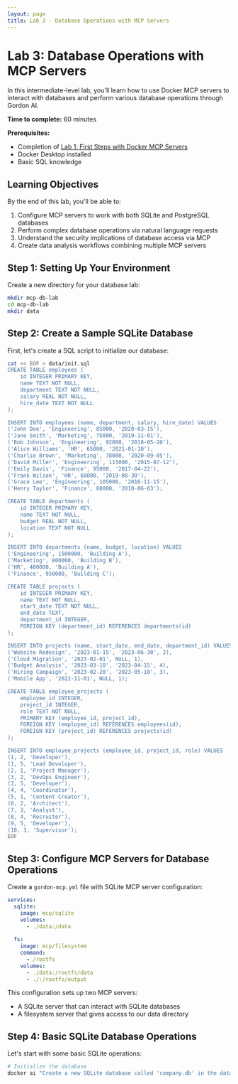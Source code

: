 ```yaml
---
layout: page
title: Lab 3 - Database Operations with MCP Servers
---
```


# Lab 3: Database Operations with MCP Servers

In this intermediate-level lab, you'll learn how to use Docker MCP servers to interact with databases and perform various database operations through Gordon AI.

**Time to complete:** 60 minutes

**Prerequisites:**
- Completion of [Lab 1: First Steps with Docker MCP Servers](/docs/labs/mcp-101-lab)
- Docker Desktop installed
- Basic SQL knowledge

## Learning Objectives

By the end of this lab, you'll be able to:
1. Configure MCP servers to work with both SQLite and PostgreSQL databases
2. Perform complex database operations via natural language requests
3. Understand the security implications of database access via MCP
4. Create data analysis workflows combining multiple MCP servers

## Step 1: Setting Up Your Environment

Create a new directory for your database lab:

```bash
mkdir mcp-db-lab
cd mcp-db-lab
mkdir data
```

## Step 2: Create a Sample SQLite Database

First, let's create a SQL script to initialize our database:

```bash
cat << EOF > data/init.sql
CREATE TABLE employees (
    id INTEGER PRIMARY KEY,
    name TEXT NOT NULL,
    department TEXT NOT NULL,
    salary REAL NOT NULL,
    hire_date TEXT NOT NULL
);

INSERT INTO employees (name, department, salary, hire_date) VALUES
('John Doe', 'Engineering', 85000, '2020-03-15'),
('Jane Smith', 'Marketing', 75000, '2019-11-01'),
('Bob Johnson', 'Engineering', 92000, '2018-05-20'),
('Alice Williams', 'HR', 65000, '2021-01-10'),
('Charlie Brown', 'Marketing', 78000, '2020-09-05'),
('David Miller', 'Engineering', 115000, '2015-07-12'),
('Emily Davis', 'Finance', 95000, '2017-04-22'),
('Frank Wilson', 'HR', 68000, '2019-08-30'),
('Grace Lee', 'Engineering', 105000, '2016-11-15'),
('Henry Taylor', 'Finance', 88000, '2018-06-03');

CREATE TABLE departments (
    id INTEGER PRIMARY KEY,
    name TEXT NOT NULL,
    budget REAL NOT NULL,
    location TEXT NOT NULL
);

INSERT INTO departments (name, budget, location) VALUES
('Engineering', 1500000, 'Building A'),
('Marketing', 800000, 'Building B'),
('HR', 400000, 'Building A'),
('Finance', 950000, 'Building C');

CREATE TABLE projects (
    id INTEGER PRIMARY KEY,
    name TEXT NOT NULL,
    start_date TEXT NOT NULL,
    end_date TEXT,
    department_id INTEGER,
    FOREIGN KEY (department_id) REFERENCES departments(id)
);

INSERT INTO projects (name, start_date, end_date, department_id) VALUES
('Website Redesign', '2023-01-15', '2023-06-30', 2),
('Cloud Migration', '2023-02-01', NULL, 1),
('Budget Analysis', '2023-03-10', '2023-04-15', 4),
('Hiring Campaign', '2023-02-20', '2023-05-10', 3),
('Mobile App', '2022-11-01', NULL, 1);

CREATE TABLE employee_projects (
    employee_id INTEGER,
    project_id INTEGER,
    role TEXT NOT NULL,
    PRIMARY KEY (employee_id, project_id),
    FOREIGN KEY (employee_id) REFERENCES employees(id),
    FOREIGN KEY (project_id) REFERENCES projects(id)
);

INSERT INTO employee_projects (employee_id, project_id, role) VALUES
(1, 2, 'Developer'),
(1, 5, 'Lead Developer'),
(2, 1, 'Project Manager'),
(3, 2, 'DevOps Engineer'),
(3, 5, 'Developer'),
(4, 4, 'Coordinator'),
(5, 1, 'Content Creator'),
(6, 2, 'Architect'),
(7, 3, 'Analyst'),
(8, 4, 'Recruiter'),
(9, 5, 'Developer'),
(10, 3, 'Supervisor');
EOF
```

## Step 3: Configure MCP Servers for Database Operations

Create a `gordon-mcp.yml` file with SQLite MCP server configuration:

```yaml
services:
  sqlite:
    image: mcp/sqlite
    volumes:
      - ./data:/data
  
  fs:
    image: mcp/filesystem
    command:
      - /rootfs
    volumes:
      - ./data:/rootfs/data
      - ./:/rootfs/output
```

This configuration sets up two MCP servers:
- A SQLite server that can interact with SQLite databases
- A filesystem server that gives access to our data directory

## Step 4: Basic SQLite Database Operations

Let's start with some basic SQLite operations:

```bash
# Initialize the database
docker ai "Create a new SQLite database called 'company.db' in the data directory and run the SQL commands from the init.sql file to set it up."
```